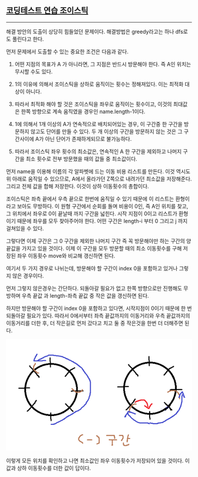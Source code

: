 ## [코딩테스트 연습 조이스틱](https://school.programmers.co.kr/learn/courses/30/lessons/42860)

---

해결 방안의 도출이 상당히 힘들었던 문제이다. 해결방법은 greedy라고는 하나 dfs로도 풀린다고 한다.

먼저 문제에서 도출할 수 있는 중요한 조건은 다음과 같다.

1. 어떤 지점의 목표가 A 가 아니라면, 그 지점은 반드시 방문해야 한다. 즉 A인 위치는 무시할 수도 있다.

2. 1의 이유에 의해서 조이스틱을 상하로 움직이는 횟수는 정해져있다. 이는 최적화 대상이 아니다.

3. 따라서 최적화 해야 할 것은 조이스틱을 좌우로 움직이는 횟수이고, 이것의 최대값은 한쪽 방향으로 계속 움직였을 경우인 name.length-1이다.

4. 1에 의해서 1개 이상의 A가 연속적으로 배치되어있는 경우, 이 구간중 한 구간을 방문하지 않고도 단어를 만들 수 있다. 두 개 이상의 구간을 방문하지 않는 것은 그 구간사이에 A가 아닌 단어가 존재하게되므로 불가능하다.

5. 따라서 조이스틱 좌우 횟수의 최소값은, 연속적인 A 한 구간을 제외하고 나머지 구간을 최소 횟수로 전부 방문했을 때의 값들 중 최소값이다.

먼저 name을 이용해 이름의 각 알파벳에 드는 이동 비용 리스트를 만든다. 이것 역시도 위 아래로 움직일 수 있으므로, A에서 올라가던 Z쪽으로 내려가던 최소값을 저장해준다. 그리고 전체 값을 합해 저장한다. 이것이 상하 이동횟수의 총합이다.

조이스틱은 좌측 끝에서 우측 끝으로 한번에 움직일 수 있기 때문에 이 리스트는 환형이라고 보아도 무방하다. 이 원형 구간에서 순회를 돌며 비용이 0인, 즉 A인 위치를 찾고, 그 위치에서 좌우로 0이 끝날때 까지 구간을 넓힌다. 시작 지점이 0이고 리스트가 환형이기 때문에 좌우를 모두 찾아주어야 한다. 어떤 구간은 length-i 부터 0 그리고 j 까지 걸쳐있을 수 있다.

그렇다면 이제 구간은 그 0 구간을 제외한 나머지 구간 즉 꼭 방문해야만 하는 구간의 양끝값을 가지고 있을 것이다. 이제 이 구간을 모두 방문할 때의 최소 이동횟수를 구해 저장된 좌우 이동횟수 move와 비교해 갱신하면 된다.

여기서 두 가지 경우로 나뉘는데, 방문해야 할 구간이 index 0을 포함하고 있거나 그렇지 않은 경우이다.

먼저 그렇지 않은경우는 간단하다. 되돌아갈 필요가 없고 한쪽 방향으로만 진행해도 무방하며 우측 끝값 과 length-좌측 끝값 중 작은 값을 갱신하면 된다.

하지만 방문해야 할 구간이 index 0을 포함하고 있다면, 시작지점이 0이기 때문에 한 번 되돌아갈 필요가 있다. 따라서 0에서부터 좌측 끝값까지의 이동거리와 우측 끝값까지의 이동거리를 더한 후, 더 작은길로 먼저 갔다고 치고 둘 중 작은것을 한번 더 더해주면 된다.

<img src="./image.png" />

이렇게 모든 위치를 확인하고 나면 최소값인 좌우 이동횟수가 저장되어 있을 것이다. 이 값과 상하 이동횟수를 더한 값이 답이다.
